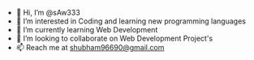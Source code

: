 - 👋 Hi, I’m @sAw333
- 👀 I’m interested in Coding and learning new programming languages
- 🌱 I’m currently learning Web Development
- 💞️ I’m looking to collaborate on Web Development Project's
- 📫 Reach me at shubham96690@gmail.com

<!---
sAw333/sAw333 is a ✨ special ✨ repository because its `README.md` (this file) appears on your GitHub profile.
You can click the Preview link to take a look at your changes.
--->
